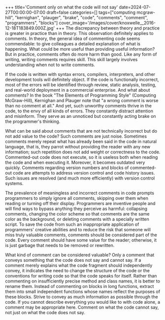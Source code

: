 +++
title='Comment only on what the code will not say'
date=2024-07-27T00:00:00-07:00
draft=false
categories=[]
tags=["computing mcgraw-hill", "kernighan", "plauger", "brake", "code", "comments", "comment", "programmers", "blocks"]
cover_image='/images/cover/knoxwelle__2016-12-18T183849.000Z.jpg'
+++
The discrepancy between theory and practice is greater in practice than in theory. This observation definitely applies to comments. In theory, the general idea of commenting code seems commendable: to give colleagues a detailed explanation of what is happening. What could be more useful than providing useful information? But in practice, comments often do more harm than good. Like any form of writing, writing comments requires skill. This skill largely involves understanding when not to write comments.

If the code is written with syntax errors, compilers, interpreters, and other development tools will definitely object. If the code is functionally incorrect, most of the errors will be identified through review, static analysis, testing, and real-world deployment in a commercial enterprise. And what about comments? In the book "The Elements of Programming Style" (Computing McGraw-Hill), Kernighan and Plauger note that "a wrong comment is worse than no comment at all." And yet, such unworthy comments thrive in the code, to the envy of all kinds of errors. They constantly distract attention and misinform. They serve as an unnoticed but constantly acting brake on the programmer's thinking.

What can be said about comments that are not technically incorrect but do not add value to the code? Such comments are just noise. Sometimes comments merely repeat what has already been said in the code in natural language, that is, they parrot without providing the reader with any new information; such repetition does not add weight or correctness to the code. Commented-out code does not execute, so it is useless both when reading the code and when executing it. Moreover, it becomes outdated very quickly. Comments regarding version numbers and blocks of commented-out code are attempts to address version control and code history issues. Such issues are resolved (and much more efficiently) with version control systems.

The prevalence of meaningless and incorrect comments in code prompts programmers to simply ignore all comments, skipping over them when reading or turning off their display. Programmers are inventive people and will find ways to bypass anything they perceive as harmful: collapsing comments, changing the color scheme so that comments are the same color as the background, or deleting comments with a specially written script. To save the code from such an inappropriate application of programmers' creative abilities and to reduce the risk that someone will miss truly valuable comments, comments should be considered part of the code. Every comment should have some value for the reader; otherwise, it is just garbage that needs to be removed or rewritten.

What kind of comment can be considered valuable? Only a comment that conveys something that the code does not say and cannot say. If a comment merely explains what the code fragment should independently convey, it indicates the need to change the structure of the code or the conventions for writing code so that the code speaks for itself. Rather than commenting on insufficiently precise method and class names, it is better to rename them. Instead of commenting on blocks in long functions, extract them into small independent functions whose names reflect the purposes of these blocks. Strive to convey as much information as possible through the code. If you cannot describe everything you would like to with code alone, a comment may be appropriate here. Comment on what the code cannot say, not just on what the code does not say.